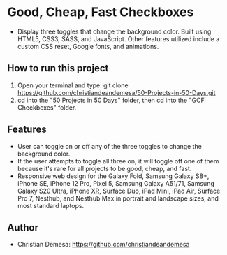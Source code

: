 # Good, Cheap, Fast Checkboxes

-   Display three toggles that change the background color. Built using HTML5, CSS3, SASS, and JavaScript. Other features utilized include a custom CSS reset, Google fonts, and animations.

## How to run this project

1. Open your terminal and type: git clone https://github.com/christiandeandemesa/50-Projects-in-50-Days.git
2. cd into the "50 Projects in 50 Days" folder, then cd into the "GCF Checkboxes" folder.

## Features

-   User can toggle on or off any of the three toggles to change the background color.
-   If the user attempts to toggle all three on, it will toggle off one of them because it's rare for all projects to be good, cheap, and fast.
-   Responsive web design for the Galaxy Fold, Samsung Galaxy S8+, iPhone SE, iPhone 12 Pro, Pixel 5, Samsung Galaxy A51/71, Samsung Galaxy S20 Ultra, iPhone XR, Surface Duo, iPad Mini, iPad Air, Surface Pro 7, Nesthub, and Nesthub Max in portrait and landscape sizes, and most standard laptops.

## Author

-   Christian Demesa: https://github.com/christiandeandemesa

